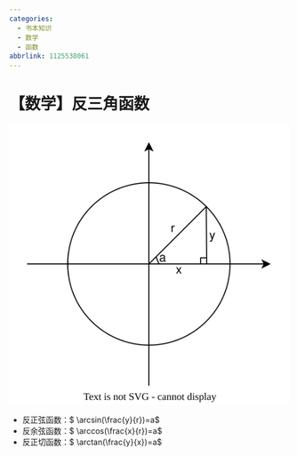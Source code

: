 ```yaml
---
categories:
  - 书本知识
  - 数学
  - 函数
abbrlink: 1125538061
---
```

# 【数学】反三角函数

![三角函数](../../../../assets/images/三角函数.drawio.svg)

- 反正弦函数：$ \arcsin(\frac{y}{r})=a$
- 反余弦函数：$ \arccos(\frac{x}{r})=a$
- 反正切函数：$ \arctan(\frac{y}{x})=a$
